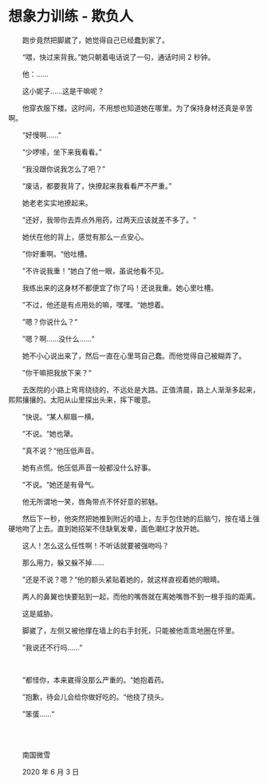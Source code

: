 # 想象力训练 - 欺负人

　　跑步竟然把脚崴了，她觉得自己已经蠢到家了。

　　“喂，快过来背我。”她只朝着电话说了一句，通话时间 2 秒钟。

　　他：……

　　这小妮子……这是干嘛呢？

　　他穿衣服下楼。这时间，不用想也知道她在哪里。为了保持身材还真是辛苦啊。

　　“好慢啊……”

　　“少啰嗦，坐下来我看看。”

　　“我没跟你说我怎么了吧？”

　　“废话，都要我背了，快撩起来我看看严不严重。”

　　她老老实实地撩起来。

　　”还好，我带你去弄点外用药，过两天应该就差不多了。“

　　她伏在他的背上，感觉有那么一点安心。

　　”你好重啊。“他吐槽。

　　”不许说我重！“她白了他一眼，虽说他看不见。

　　我练出来的这身材不都便宜了你了吗！还说我重。她心里吐槽。

　　”不过，他还是有点用处的嘛，嘿嘿。“她想着。

　　”嗯？你说什么？“

　　”嗯？啊……没什么……“

　　她不小心说出来了，然后一直在心里骂自己蠢。而他觉得自己被糊弄了。

　　”你干嘛把我放下来？“

　　去医院的小路上弯弯绕绕的，不远处是大路。正值清晨，路上人渐渐多起来，熙熙攘攘的。太阳从山里探出头来，挥下暖意。

　　”快说。“某人柳眉一横。

　　”不说。“她也犟。

　　”真不说？“他压低声音。

　　她有点慌。他压低声音一般都没什么好事。

　　”不说。“她还是有骨气。

　　他无所谓地一笑，唇角带点不怀好意的邪魅。

　　然后下一秒，他突然把她推到附近的墙上，左手包住她的后脑勺，按在墙上强硬地吻了上去。直到她招架不住缺氧发晕，面色潮红才放开她。

　　这人！怎么这么任性啊！不听话就要被强吻吗？

　　那么用力，躲又躲不掉……

　　”还是不说？嗯？“他的额头紧贴着她的，就这样直视着她的眼睛。

　　两人的鼻翼也快要贴到一起，而他的嘴唇就在离她嘴唇不到一根手指的距离。

　　这是威胁。

　　脚崴了，左侧又被他撑在墙上的右手封死，只能被他乖乖地圈在怀里。

　　”我说还不行吗……“

<br>

　　”都怪你，本来崴得没那么严重的。“她抱着药。

　　”抱歉，待会儿会给你做好吃的。“他挠了挠头。

　　”笨蛋……“

<br>

<br>

　　南国微雪

　　2020 年 6 月 3 日